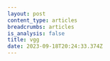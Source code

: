 ```yaml
---
layout: post
content_type: articles
breadcrumbs: articles
is_analysis: false
title: vgg
date: 2023-09-18T20:24:33.374Z
---
```


